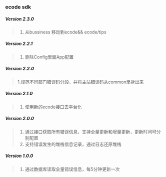 ### ecode sdk

##### Version 2.3.0
> 1. 从bussiness 移动到ecode&& ecode/tips

##### Version 2.2.1
> 1. 删除Config里面App配置

##### Version 2.2.0
> 1.规范不同部门错误码分段，并将主站错误码从common里拆出来

##### Version 2.1.0
> 1. 使用新的ecode接口去平台化

##### Version 2.0.0
> 1. 通过接口获取所有错误信息，支持全量更新和增量更新，更新时间可分别配置
> 2. 支持错误发生的堆栈信息记录，通过日志还原堆栈

##### Version 1.0.0
> 1. 通过数据库读取全量错误信息，每5分钟更新一次
